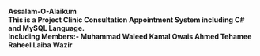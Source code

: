 <b>Assalam-O-Alaikum<b>
<br>This is a Project Clinic Consultation Appointment System including C# and MySQL Language.<br>
<b>Including Members:-<b>
<b>Muhammad Waleed Kamal<b>
<b>Owais Ahmed<b>
<b>Tehamee Raheel<b>
<b>Laiba Wazir<b>
